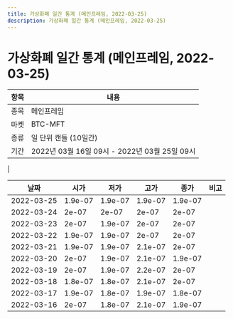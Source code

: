 ```yaml
---
title: 가상화폐 일간 통계 (메인프레임, 2022-03-25)
description: 가상화폐 일간 통계 (메인프레임, 2022-03-25)
---
```


가상화폐 일간 통계 (메인프레임, 2022-03-25)
===

|항목|내용|
|--|--|
|종목|메인프레임|
|마켓|BTC-MFT|
|종류|일 단위 캔들 (10일간)|
|기간|2022년 03월 16일 09시 - 2022년 03월 25일 09시
|

|날짜|시가|저가|고가|종가|비고|
|--|--|--|--|--|--|
|2022-03-25|1.9e-07|1.9e-07|1.9e-07|1.9e-07|    |
|2022-03-24|2e-07|2e-07|2e-07|2e-07|    |
|2022-03-23|2e-07|1.9e-07|2e-07|2e-07|    |
|2022-03-22|1.9e-07|1.9e-07|2e-07|2e-07|    |
|2022-03-21|1.9e-07|1.9e-07|2.1e-07|2e-07|    |
|2022-03-20|2e-07|1.9e-07|2.1e-07|1.9e-07|    |
|2022-03-19|2e-07|1.9e-07|2.2e-07|2e-07|    |
|2022-03-18|1.8e-07|1.8e-07|2.1e-07|2e-07|    |
|2022-03-17|1.9e-07|1.8e-07|1.9e-07|1.8e-07|    |
|2022-03-16|2e-07|1.8e-07|2.1e-07|1.9e-07|    |

